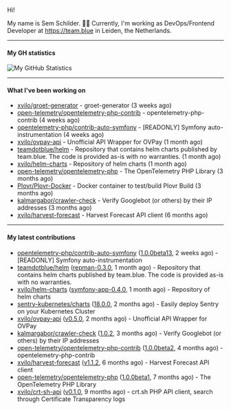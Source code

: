 Hi!

My name is Sem Schilder. 👋🏻 Currently, I'm working as DevOps/Frontend Developer at https://team.blue in Leiden, the Netherlands.

---

#### My GH statistics

![My GitHub Statistics](https://github-readme-stats.vercel.app/api?username=xvilo&show_icons=true&count_private=true&hide_title=true)

---

#### What I've been working on

- [xvilo/groet-generator](https://github.com/xvilo/groet-generator) - groet-generator (3 weeks ago)
- [open-telemetry/opentelemetry-php-contrib](https://github.com/open-telemetry/opentelemetry-php-contrib) - opentelemetry-php-contrib (4 weeks ago)
- [opentelemetry-php/contrib-auto-symfony](https://github.com/opentelemetry-php/contrib-auto-symfony) - [READONLY] Symfony auto-instrumentation (4 weeks ago)
- [xvilo/ovpay-api](https://github.com/xvilo/ovpay-api) - Unofficial API Wrapper for OVPay (1 month ago)
- [teamdotblue/helm](https://github.com/teamdotblue/helm) - Repository that contains helm charts published by team.blue. The code is provided as-is with no warranties. (1 month ago)
- [xvilo/helm-charts](https://github.com/xvilo/helm-charts) - Repository of helm charts (1 month ago)
- [open-telemetry/opentelemetry-php](https://github.com/open-telemetry/opentelemetry-php) - The OpenTelemetry PHP Library (3 months ago)
- [Plovr/Plovr-Docker](https://github.com/Plovr/Plovr-Docker) - Docker container to test/build Plovr Build (3 months ago)
- [kalmargabor/crawler-check](https://github.com/kalmargabor/crawler-check) - Verify Googlebot (or others) by their IP addresses (3 months ago)
- [xvilo/harvest-forecast](https://github.com/xvilo/harvest-forecast) - Harvest Forecast API client (6 months ago)

---

#### My latest contributions

- [opentelemetry-php/contrib-auto-symfony](https://github.com/opentelemetry-php/contrib-auto-symfony) ([1.0.0beta13](https://github.com/opentelemetry-php/contrib-auto-symfony/releases/tag/1.0.0beta13), 2 weeks ago) - [READONLY] Symfony auto-instrumentation
- [teamdotblue/helm](https://github.com/teamdotblue/helm) ([repman-0.3.0](https://github.com/teamdotblue/helm/releases/tag/repman-0.3.0), 1 month ago) - Repository that contains helm charts published by team.blue. The code is provided as-is with no warranties.
- [xvilo/helm-charts](https://github.com/xvilo/helm-charts) ([symfony-app-0.4.0](https://github.com/xvilo/helm-charts/releases/tag/symfony-app-0.4.0), 1 month ago) - Repository of helm charts
- [sentry-kubernetes/charts](https://github.com/sentry-kubernetes/charts) ([18.0.0](https://github.com/sentry-kubernetes/charts/releases/tag/18.0.0), 2 months ago) - Easily deploy Sentry on your Kubernetes Cluster
- [xvilo/ovpay-api](https://github.com/xvilo/ovpay-api) ([v0.5.0](https://github.com/xvilo/ovpay-api/releases/tag/v0.5.0), 2 months ago) - Unofficial API Wrapper for OVPay
- [kalmargabor/crawler-check](https://github.com/kalmargabor/crawler-check) ([1.0.2](https://github.com/kalmargabor/crawler-check/releases/tag/1.0.2), 3 months ago) - Verify Googlebot (or others) by their IP addresses
- [open-telemetry/opentelemetry-php-contrib](https://github.com/open-telemetry/opentelemetry-php-contrib) ([1.0.0beta2](https://github.com/open-telemetry/opentelemetry-php-contrib/releases/tag/1.0.0beta2), 4 months ago) - opentelemetry-php-contrib
- [xvilo/harvest-forecast](https://github.com/xvilo/harvest-forecast) ([v1.1.2](https://github.com/xvilo/harvest-forecast/releases/tag/v1.1.2), 6 months ago) - Harvest Forecast API client
- [open-telemetry/opentelemetry-php](https://github.com/open-telemetry/opentelemetry-php) ([1.0.0beta1](https://github.com/open-telemetry/opentelemetry-php/releases/tag/1.0.0beta1), 7 months ago) - The OpenTelemetry PHP Library
- [xvilo/crt-sh-api](https://github.com/xvilo/crt-sh-api) ([v0.1.0](https://github.com/xvilo/crt-sh-api/releases/tag/v0.1.0), 9 months ago) - crt.sh PHP API client, search through Certificate Transparency logs
